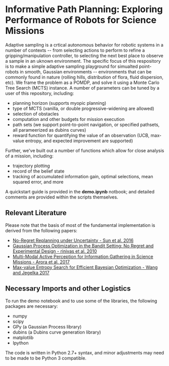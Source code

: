 # Informative Path Planning: Exploring Performance of Robots for Science Missions

Adaptive sampling is a crtical autonomous behavior for robotic systems in a number of contexts -- from selecting actions to perform to refine a gripping/manipulation controller, to selecting the next best place to observe a sample in an uknown environment. The specific focus of this respository is to make a simple adaptive sampling playground for simualted point-robots in smooth, Gaussian environments -- environments that can be commonly found in nature (rolling hills, distribution of flora, fluid dispersion, etc). We frame the problem as a POMDP, and solve it using a Monte Carlo Tree Search (MCTS) instance. A number of parameters can be tuned by a user of this repository, including:
* planning horizon (supports myopic planning)
* type of MCTS (vanilla, or double progressive-widening are allowed)
* selection of obstacles
* computation and other budgets for mission execution
* path sets (we support point-to-point navigation, or specified pathsets, all parameerized as dubins curves)
* reward function for quantifying the value of an observation (UCB, max-value entropy, and expected improvement are supported)

Further, we've built out a number of functions which allow for close analysis of a mission, including:
* trajectory plotting
* record of the belief state
* tracking of accumulated information gain, optimal selections, mean squared error, and more

A quickstart guide is provided in the **demo.ipynb** notbook; and detailed comments are provided within the scripts themselves.


## Relevant Literature

Please note that the basis of most of the fundamental implementation is derived from the following papers:
* [No-Regret Replanning under Uncertainty - Sun et al. 2016](https://arxiv.org/pdf/1609.05162.pdf)
* [Gaussian Process Optimization in the Bandit Setting: No Regret and Experimental Design - rinivas et al. 2010](https://arxiv.org/pdf/1609.05162.pdf)
* [Multi-Modal Active Perception for Information Gathering in Science Missions - Arora et al. 2017](https://arxiv.org/pdf/1712.09716.pdf)
* [Max-value Entropy Search for Efficient Bayesian Optimization - Wang and Jegelka 2017](https://arxiv.org/pdf/1703.01968.pdf)


## Necessary Imports and other Logistics

To run the demo notebook and to use some of the libraries, the following packages are necessary:

* numpy
* scipy
* GPy (a Gaussian Process library)
* dubins (a Dubins curve generation library)
* matplotlib
* Ipython

The code is written in Python 2.7+ syntax, and minor adjustments may need to be made to be Python 3 compatible. 